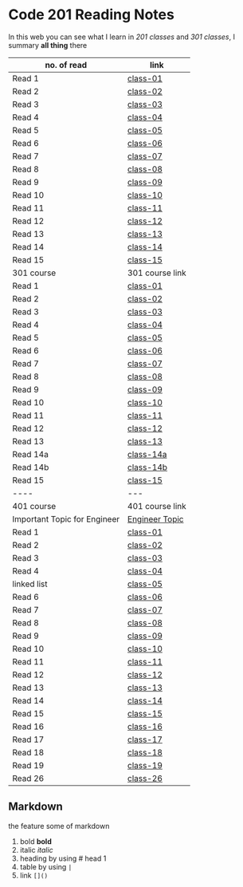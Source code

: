 # Code 201 Reading Notes
In this web you can see what I learn in *201 classes* and *301 classes*, I summary **all thing** there

no. of read | link
------------|------
Read 1 | [class-01](https://sondoshassan.github.io/reading-notes/class-01)
Read 2 | [class-02](https://sondoshassan.github.io/reading-notes/class-02)
Read 3 | [class-03](https://sondoshassan.github.io/reading-notes/class-03)
Read 4 | [class-04](https://sondoshassan.github.io/reading-notes/class-04)
Read 5 | [class-05](https://sondoshassan.github.io/reading-notes/class-05)
Read 6 | [class-06](https://sondoshassan.github.io/reading-notes/class-06)
Read 7 | [class-07](https://sondoshassan.github.io/reading-notes/class-07)
Read 8 | [class-08](https://sondoshassan.github.io/reading-notes/class-08)
Read 9 | [class-09](https://sondoshassan.github.io/reading-notes/class-09)
Read 10 | [class-10](https://sondoshassan.github.io/reading-notes/class-10)
Read 11 | [class-11](https://sondoshassan.github.io/reading-notes/class-11)
Read 12 | [class-12](https://sondoshassan.github.io/reading-notes/class-12)
Read 13 | [class-13](https://sondoshassan.github.io/reading-notes/class-13)
Read 14 | [class-14](https://sondoshassan.github.io/reading-notes/class-14)
Read 15 | [class-15](https://sondoshassan.github.io/reading-notes/class-15)
301 course | 301 course link
Read 1 | [class-01](./read-01.md)
Read 2 | [class-02](./read-02.md)
Read 3 | [class-03](./read-03.md)
Read 4 | [class-04](./read-04.md)
Read 5 | [class-05](./read-05.md)
Read 6 | [class-06](./read-06.md)
Read 7 | [class-07](./read-07.md)
Read 8 | [class-08](./read-08.md)
Read 9 | [class-09](./read-09.md)
Read 10 | [class-10](./read-10.md)
Read 11 | [class-11](./read-11.md)
Read 12 | [class-12](./read-12.md)
Read 13 | [class-13](./read-13.md)
Read 14a | [class-14a](./read-14a.md)
Read 14b | [class-14b](./read-14b.md)
Read 15 | [class-15](./read-15.md)
----|---
401 course | 401 course link
Important Topic for Engineer | [Engineer Topic](./read4-01.md)
Read 1 | [class-01](./read4-01b.md)
Read 2 | [class-02](./read4-02.md)
Read 3 | [class-03](./read4-03.md)
Read 4 | [class-04](./read4-04.md)
linked list | [class-05](./read4-05a.md)
Read 6 | [class-06](./read4-06.md)
Read 7 | [class-07](./read4-07.md)
Read 8 | [class-08](./read4-08.md)
Read 9 | [class-09](./read4-09.md)
Read 10 | [class-10](./read4-10.md)
Read 11 | [class-11](./read4-11.md)
Read 12 | [class-12](./read4-12.md)
Read 13 | [class-13](./read4-13.md)
Read 14 | [class-14](./read4-14.md)
Read 15 | [class-15](./read4-15.md)
Read 16 | [class-16](./read4-16.md)
Read 17 | [class-17](./read4-17.md)
Read 18 | [class-18](./read4-18.md)
Read 19 | [class-19](./read4-19.md)
Read 26 | [class-26](./read4-26.md)




## Markdown
the feature some of markdown
1. bold **bold**
2. italic *italic*
3. heading by using # head 1
4. table by using `|`
5. link `[]()`





